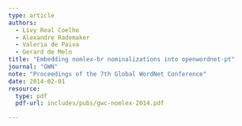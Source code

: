 ```yaml
---
type: article
authors:
  - Livy Real Coelho
  - Alexandre Rademaker
  - Valeria de Paiva
  - Gerard de Melo
title: "Embedding nomlex-br nominalizations into openwordnet-pt"
journal: "GWN"
note: "Proceedings of the 7th Global WordNet Conference"
date: 2014-02-01
resource:
  type: pdf
  pdf-url: includes/pubs/gwc-nomlex-2014.pdf

---
```

